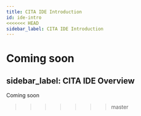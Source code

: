 ```yaml
---
title: CITA IDE Introduction
id: ide-intro
<<<<<<< HEAD
sidebar_label: CITA IDE Introduction
---
```


Coming soon
=======
sidebar_label: CITA IDE Overview
---

Coming soon
>>>>>>> master
